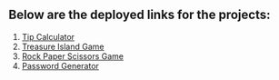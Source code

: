 ## Below are the deployed links for the projects:

1. [Tip Calculator](https://tip-splitter.streamlit.app/)
2. [Treasure Island Game](https://treasure-island-game.streamlit.app/)
3. [Rock Paper Scissors Game](https://anupriyalathey-python-mini-project-3-rock-paper-scissors-ap08ni.streamlit.app/)
4. [Password Generator](https://pwd-generator.streamlit.app/)
